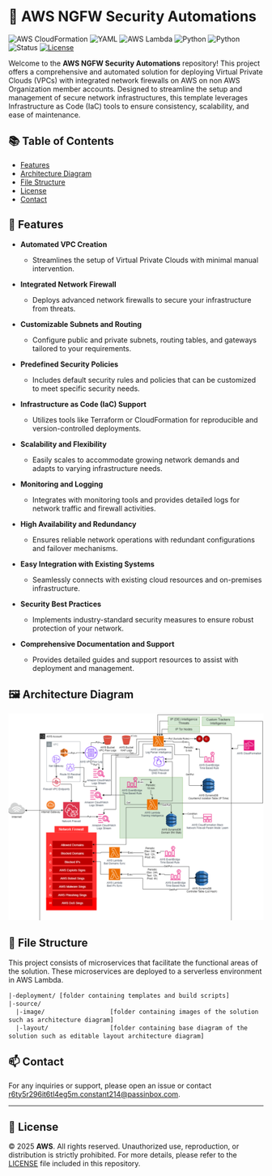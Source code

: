 # 🚧 AWS NGFW Security Automations

![AWS CloudFormation](https://img.shields.io/badge/AWS-CloudFormation-blue)
![YAML](https://img.shields.io/badge/YAML-CB171E?logo=yaml&logoColor=fff)
![AWS Lambda](https://img.shields.io/badge/AWS-Lambda-FF9900)
![Python](https://img.shields.io/badge/Python-3776AB?logo=python&logoColor=fff)
![Python](https://img.shields.io/badge/Python-3.11%2B-blue.svg)
![Status](https://img.shields.io/badge/Status-Development-blue.svg)
[![License](https://img.shields.io/badge/License-Apache%202.0-blue.svg)](LICENSE)

Welcome to the **AWS NGFW Security Automations** repository! This project offers a comprehensive and automated solution for deploying Virtual Private Clouds (VPCs) with integrated network firewalls on AWS on non AWS Organization member accounts. Designed to streamline the setup and management of secure network infrastructures, this template leverages Infrastructure as Code (IaC) tools to ensure consistency, scalability, and ease of maintenance.

## 📚 Table of Contents

- [Features](#-features)
- [Architecture Diagram](#-architecture-diagram)
- [File Structure](#-file-structure)
- [License](#-license)
- [Contact](#-contact)

## 🌟 Features

- **Automated VPC Creation**

  - Streamlines the setup of Virtual Private Clouds with minimal manual intervention.

- **Integrated Network Firewall**

  - Deploys advanced network firewalls to secure your infrastructure from threats.

- **Customizable Subnets and Routing**

  - Configure public and private subnets, routing tables, and gateways tailored to your requirements.

- **Predefined Security Policies**

  - Includes default security rules and policies that can be customized to meet specific security needs.

- **Infrastructure as Code (IaC) Support**

  - Utilizes tools like Terraform or CloudFormation for reproducible and version-controlled deployments.

- **Scalability and Flexibility**

  - Easily scales to accommodate growing network demands and adapts to varying infrastructure needs.

- **Monitoring and Logging**

  - Integrates with monitoring tools and provides detailed logs for network traffic and firewall activities.

- **High Availability and Redundancy**

  - Ensures reliable network operations with redundant configurations and failover mechanisms.

- **Easy Integration with Existing Systems**

  - Seamlessly connects with existing cloud resources and on-premises infrastructure.

- **Security Best Practices**

  - Implements industry-standard security measures to ensure robust protection of your network.

- **Comprehensive Documentation and Support**

  - Provides detailed guides and support resources to assist with deployment and management.

## 🖼️ Architecture Diagram

![Diagram](https://github.com/JuanVilla424/aws-ngfw-security-automations/blob/dev/source/image/architecture_diagram.png?raw=true)

## 📁 File Structure

This project consists of microservices that facilitate the functional areas of the solution. These microservices are deployed to a serverless environment in AWS Lambda.

```
|-deployment/ [folder containing templates and build scripts]
|-source/
  |-image/                  [folder containing images of the solution such as architecture diagram]
  |-layout/                 [folder containing base diagram of the solution such as editable layout architecture diagram]
```

## 📫 Contact

For any inquiries or support, please open an issue or contact [r6ty5r296it6tl4eg5m.constant214@passinbox.com](mailto:r6ty5r296it6tl4eg5m.constant214@passinbox.com).

---

## 📜 License

© 2025 **AWS**. All rights reserved. Unauthorized use, reproduction, or distribution is strictly prohibited. For more details, please refer to the [LICENSE](LICENSE) file included in this repository.
